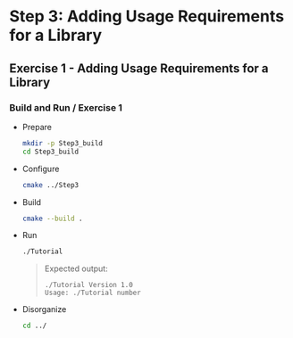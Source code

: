 # Step 3: Adding Usage Requirements for a Library

## Exercise 1 - Adding Usage Requirements for a Library

### Build and Run / Exercise 1

- Prepare

    ```sh
    mkdir -p Step3_build
    cd Step3_build
    ```

- Configure

    ```sh
    cmake ../Step3
    ```

- Build

    ```sh
    cmake --build .
    ```

- Run

    ```sh
    ./Tutorial
    ```

    > Expected output:
    >
    >   ```plaintext
    >   ./Tutorial Version 1.0
    > Usage: ./Tutorial number
    >   ```

- Disorganize

    ```sh
    cd ../
    ```
